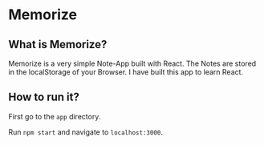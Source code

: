# Memorize
## What is Memorize?
Memorize is a very simple Note-App built with React. The Notes are stored in the localStorage of your Browser. I have built this app to learn React.

## How to run it?
First go to the ```app``` directory.

Run ```npm start``` and navigate to ```localhost:3000```.